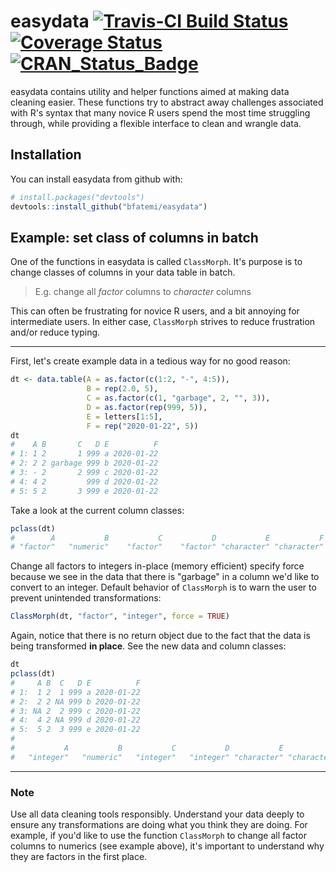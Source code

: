 # easydata [![Travis-CI Build Status](https://travis-ci.org/bfatemi/easydata.svg?branch=master)](https://travis-ci.org/bfatemi/easydata) [![Coverage Status](https://img.shields.io/codecov/c/github/bfatemi/easydata/master.svg)](https://codecov.io/github/bfatemi/easydata?branch=master) [![CRAN_Status_Badge](http://www.r-pkg.org/badges/version/easydata)](https://cran.r-project.org/package=easydata)

easydata contains utility and helper functions aimed at making data cleaning easier. These functions try to abstract away challenges associated with R's syntax that many novice R users spend the most time struggling through, while providing a flexible interface to clean and wrangle data.

## Installation

You can install easydata from github with:

```R
# install.packages("devtools")
devtools::install_github("bfatemi/easydata")
```

## Example: set class of columns in batch

One of the functions in easydata is called `ClassMorph`. It's purpose is to change classes of columns in your data table in batch. 

> E.g. change all *factor* columns to *character* columns 

This can often be frustrating for novice R users, and a bit annoying for intermediate users. In either case, `ClassMorph` strives to reduce frustration and/or reduce typing.

***

First, let's create example data in a tedious way for no good reason:

```R
dt <- data.table(A = as.factor(c(1:2, "-", 4:5)),
                 B = rep(2.0, 5),
                 C = as.factor(c(1, "garbage", 2, "", 3)),
                 D = as.factor(rep(999, 5)),
                 E = letters[1:5],
                 F = rep("2020-01-22", 5))
dt
#    A B       C   D E          F
# 1: 1 2       1 999 a 2020-01-22
# 2: 2 2 garbage 999 b 2020-01-22
# 3: - 2       2 999 c 2020-01-22
# 4: 4 2         999 d 2020-01-22
# 5: 5 2       3 999 e 2020-01-22
```

Take a look at the current column classes:

```R
pclass(dt)
#        A           B           C           D           E           F 
# "factor"   "numeric"    "factor"    "factor" "character" "character" 
```

Change all factors to integers in-place (memory efficient) specify force because we see in the data that there is "garbage" in a column we'd like to convert to an integer. Default behavior of `ClassMorph` is to warn the user to prevent unintended transformations:

```R
ClassMorph(dt, "factor", "integer", force = TRUE)
```

Again, notice that there is no return object due to the fact that the data is being transformed **in place**. See the new data and column classes:

```R
dt
pclass(dt)
#     A B  C   D E          F
# 1:  1 2  1 999 a 2020-01-22
# 2:  2 2 NA 999 b 2020-01-22
# 3: NA 2  2 999 c 2020-01-22
# 4:  4 2 NA 999 d 2020-01-22
# 5:  5 2  3 999 e 2020-01-22
#
#           A           B           C           D           E           F 
#   "integer"   "numeric"   "integer"   "integer" "character" "character" 
```

***

### Note
Use all data cleaning tools responsibly. Understand your data deeply to ensure any transformations are doing what you think they are doing. For example, if you'd like to use the function `ClassMorph` to change all factor columns to numerics (see example above), it's important to  understand why they are factors in the first place. 